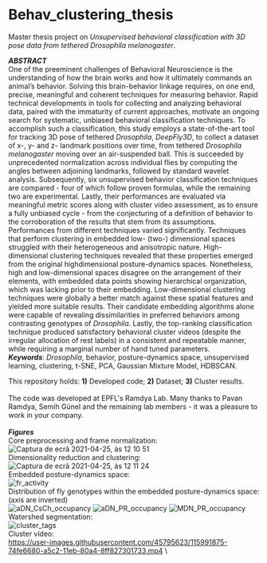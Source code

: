 # Behav_clustering_thesis
Master thesis project on _Unsupervised behavioral classification with 3D pose data from tethered Drosophila melanogaster_.

**_ABSTRACT_**  
One of the preeminent challenges of Behavioral Neuroscience is the understanding of how the
brain works and how it ultimately commands an animal’s behavior. Solving this brain-behavior linkage
requires, on one end, precise, meaningful and coherent techniques for measuring behavior. Rapid
technical developments in tools for collecting and analyzing behavioral data, paired with the immaturity
of current approaches, motivate an ongoing search for systematic, unbiased behavioral classification
techniques.
To accomplish such a classification, this study employs a state-of-the-art tool for tracking 3D
pose of tethered _Drosophila_, _DeepFly3D_, to collect a dataset of x-, y- and z- landmark positions over
time, from tethered _Drosophila melanogaster_ moving over an air-suspended ball. This is succeeded by
unprecedented normalization across individual flies by computing the angles between adjoining
landmarks, followed by standard wavelet analysis. Subsequently, six unsupervised behavior
classification techniques are compared - four of which follow proven formulas, while the remaining two
are experimental. Lastly, their performances are evaluated via meaningful metric scores along with
cluster video assessment, as to ensure a fully unbiased cycle - from the conjecturing of a definition of
behavior to the corroboration of the results that stem from its assumptions.
Performances from different techniques varied significantly. Techniques that perform clustering
in embedded low- (two-) dimensional spaces struggled with their heterogeneous and anisotropic nature.
High-dimensional clustering techniques revealed that these properties emerged from the original highdimensional 
posture-dynamics spaces. Nonetheless, high and low-dimensional spaces disagree on the arrangement of their elements, 
with embedded data points showing hierarchical organization, which was lacking prior to their embedding. 
Low-dimensional clustering techniques were globally a better match against these spatial features and 
yielded more suitable results. Their candidate embedding algorithms alone were capable of revealing 
dissimilarities in preferred behaviors among contrasting genotypes of _Drosophila_. Lastly, the top-ranking 
classification technique produced satisfactory behavioral cluster videos (despite the irregular 
allocation of rest labels) in a consistent and repeatable manner, while requiring a marginal number of 
hand tuned parameters.  
**_Keywords_**: _Drosophila_, behavior, posture-dynamics space, unsupervised learning, clustering,
t-SNE, PCA, Gaussian Mixture Model, HDBSCAN.

This repository holds: **1)** Developed code; **2)** Dataset; **3)** Cluster results.\
\
The code was developed at EPFL's Ramdya Lab. Many thanks to Pavan Ramdya, Semih Günel and the remaining lab members - it was a pleasure to work in your company.\
\
**_Figures_**  
Core preprocessing and frame normalization:\
![Captura de ecrã 2021-04-25, às 12 10 51](https://user-images.githubusercontent.com/45795623/115991310-b7727400-a5bf-11eb-87b0-d6dc94ec5503.png)\
Dimensionality reduction and clustering:\
![Captura de ecrã 2021-04-25, às 12 11 24](https://user-images.githubusercontent.com/45795623/115991345-c5c09000-a5bf-11eb-8986-8131b6e6979e.png)\
Embedded posture-dynamics space:\
![fr_activity](https://user-images.githubusercontent.com/45795623/115991553-f523cc80-a5c0-11eb-92c8-8de381319f21.png)\
Distribution of fly genotypes within the embedded posture-dynamics space: (axis are inverted)\
![aDN_CsCh_occupancy](https://user-images.githubusercontent.com/45795623/115991576-12f13180-a5c1-11eb-9f3a-e1bc80ed1b5a.png)
![aDN_PR_occupancy](https://user-images.githubusercontent.com/45795623/115991581-15ec2200-a5c1-11eb-8869-dbaf28955d3e.png)
![MDN_PR_occupancy](https://user-images.githubusercontent.com/45795623/115991585-1684b880-a5c1-11eb-9926-cf7621a8cc06.png)\
Watershed segmentation:\
![cluster_tags](https://user-images.githubusercontent.com/45795623/115991616-4207a300-a5c1-11eb-8b6d-4d49eddbd74d.png)\
Cluster vídeo:\
https://user-images.githubusercontent.com/45795623/115991875-74fe6680-a5c2-11eb-80a4-8ff827301733.mp4 \



